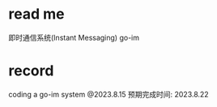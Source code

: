 # read me
即时通信系统(Instant Messaging) go-im

# record 
coding a go-im system @2023.8.15
预期完成时间: 2023.8.22